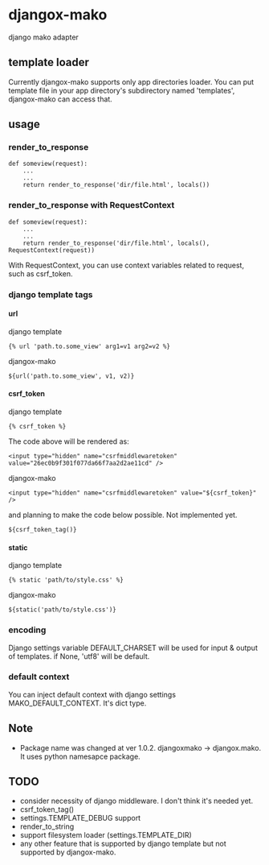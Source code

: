 # djangox-mako
django mako adapter

## template loader
Currently djangox-mako supports only app directories loader. You can put template file in your app directory's subdirectory named 'templates', djangox-mako can access that.

## usage
### render_to_response
	def someview(request):
	    ...
	    ...
        return render_to_response('dir/file.html', locals())
        
### render_to_response with RequestContext
	def someview(request):
	    ...
	    ...
        return render_to_response('dir/file.html', locals(), RequestContext(request))

With RequestContext, you can use context variables related to request, such as csrf_token.

### django template tags
#### url
django template

    {% url 'path.to.some_view' arg1=v1 arg2=v2 %}
    
djangox-mako

    ${url('path.to.some_view', v1, v2)}

#### csrf_token
django template
	
	{% csrf_token %}

The code above will be rendered as:

    <input type="hidden" name="csrfmiddlewaretoken" value="26ec0b9f301f077da66f7aa2d2ae11cd" />	
    
djangox-mako

    <input type="hidden" name="csrfmiddlewaretoken" value="${csrf_token}" />

and planning to make the code below possible. Not implemented yet.
    
    ${csrf_token_tag()}

#### static
django template

	{% static 'path/to/style.css' %}

djangox-mako

	${static('path/to/style.css')}

### encoding
Django settings variable DEFAULT_CHARSET will be used for input & output of templates. if None, 'utf8' will be default.

### default context
You can inject default context with django settings MAKO_DEFAULT_CONTEXT. It's dict type.

## Note
* Package name was changed at ver 1.0.2. djangoxmako -> djangox.mako. It uses python namesapce package.

## TODO
* consider necessity of django middleware. I don't think it's needed yet.
* csrf_token_tag()
* settings.TEMPLATE_DEBUG support
* render_to_string
* support filesystem loader (settings.TEMPLATE_DIR)
* any other feature that is supported by django template but not supported by djangox-mako.





